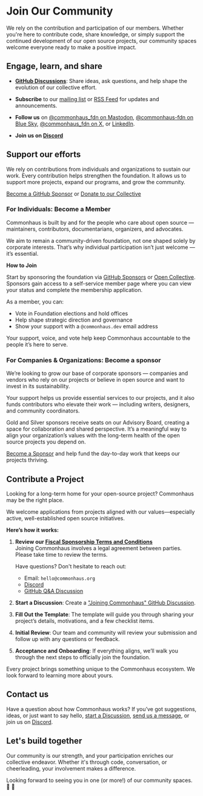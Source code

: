 # Join Our Community

We rely on the contribution and participation of our members. Whether you're here to contribute code, share knowledge, or simply support the continued development of our open source projects, our community spaces welcome everyone ready to make a positive impact.

## Engage, learn, and share

- [**GitHub Discussions**](https://github.com/commonhaus/foundation/discussions): Share ideas, ask questions, and help shape the evolution of our collective effort.

- **Subscribe** to our [mailing list](https://groups.google.com/a/commonhaus.org/g/announce) or [RSS Feed](https://www.commonhaus.org/feed/index.rss) for updates and announcements.

- **Follow us** on [@commonhaus_fdn on Mastodon](https://fosstodon.org/@commonhaus_fdn), [@commonhaus-fdn on Blue Sky](https://bsky.app/profile/commonhaus.org), [@commonhaus_fdn on X](https://twitter.com/commonhaus_fdn), or [LinkedIn](https://www.linkedin.com/company/commonhaus-foundation/).

- **Join us on [Discord](https://www.commonhaus.org/community/discord.html)**

## Support our efforts

We rely on contributions from individuals and organizations to sustain our work.
Every contribution helps strengthen the foundation. It allows us to support more projects, expand our programs, and grow the community.

<a href="https://github.com/sponsors/commonhaus" class="text button">Become a GitHub Sponsor</a>
or
<a href="https://opencollective.com/commonhaus-foundation/donate" class="text button">Donate to our Collective</a>

### For Individuals: Become a Member

Commonhaus is built by and for the people who care about open source — maintainers, contributors, documentarians, organizers, and advocates.

We aim to remain a community-driven foundation, not one shaped solely by corporate interests.
That’s why individual participation isn’t just welcome — it’s essential.

**How to Join**

Start by sponsoring the foundation via [GitHub Sponsors](https://github.com/sponsors/commonhaus) or [Open Collective](https://opencollective.com/commonhaus-foundation/donate).
Sponsors gain access to a self-service member page where you can view your status and complete the membership application.

As a member, you can:

- Vote in Foundation elections and hold offices
- Help shape strategic direction and governance
- Show your support with a `@commonhaus.dev` email address

Your support, voice, and vote help keep Commonhaus accountable to the people it’s here to serve.

### For Companies & Organizations: Become a sponsor

We’re looking to grow our base of corporate sponsors — companies and vendors who rely on our projects or believe in open source and want to invest in its sustainability.

Your support helps us provide essential services to our projects, and it also funds contributors who elevate their work — including writers, designers, and community coordinators.

Gold and Silver sponsors receive seats on our Advisory Board, creating a space for collaboration and shared perspective. It’s a meaningful way to align your organization’s values with the long-term health of the open source projects you depend on.

[Become a Sponsor](./agreements/sponsorship/README.md) and help fund the day-to-day work that keeps our projects thriving.

## Contribute a Project

Looking for a long-term home for your open-source project?
Commonhaus may be the right place.

We welcome applications from projects aligned with our values—especially active, well-established open source initiatives.

**Here’s how it works:**

1. **Review our [Fiscal Sponsorship Terms and Conditions](https://www.commonhaus.org/policies/fiscal-sponsorship/)**  
    Joining Commonhaus involves a legal agreement between parties. Please take time to review the terms.

    Have questions? Don't hesitate to reach out:

    - Email: `hello@commonhaus.org`
    - [Discord](https://www.commonhaus.org/community/discord.html)
    - [GitHub Q&A Discussion](https://github.com/commonhaus/foundation/discussions/categories/q-a)
2. **Start a Discussion**: Create a ["Joining Commonhaus" GitHub Discussion](https://github.com/commonhaus/foundation/discussions/categories/joining-commonhaus).
3. **Fill Out the Template**: The template will guide you through sharing your project’s details, motivations, and a few checklist items.
4. **Initial Review**: Our team and community will review your submission and follow up with any questions or feedback.
5. **Acceptance and Onboarding**: If everything aligns, we’ll walk you through the next steps to officially join the foundation.

Every project brings something unique to the Commonhaus ecosystem.
We look forward to learning more about yours.

## Contact us

Have a question about how Commonhaus works?
If you’ve got suggestions, ideas, or just want to say hello, [start a Discussion](https://github.com/commonhaus/foundation/discussions), [send us a message](https://forms.gle/t2d4DR6CxXSag26s5), or join us on [Discord](https://www.commonhaus.org/community/discord.html).

## Let's build together

Our community is our strength, and your participation enriches our collective endeavor.
Whether it's through code, conversation, or cheerleading, your involvement makes a difference.

Looking forward to seeing you in one (or more!) of our community spaces. 🥰 🚀
